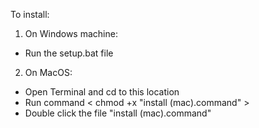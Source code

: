 To install:
1. On Windows machine:
- Run the setup.bat file

2. On MacOS:
- Open Terminal and cd to this location
- Run command < chmod +x "install (mac).command" >
- Double click the file "install (mac).command"